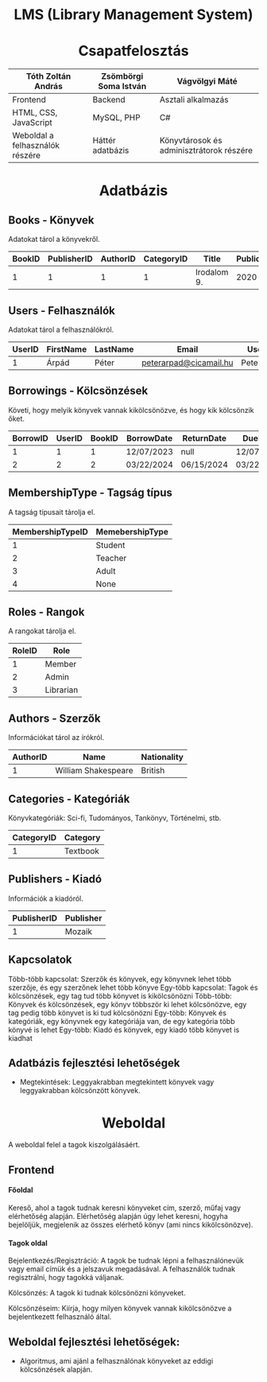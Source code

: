 <center><h1>LMS (Library Management System)</h1></center>
<center><h1>Csapatfelosztás</h1></center>

| Tóth Zoltán András              | Zsömbörgi Soma István | Vágvölgyi Máté                           |
| ------------------------------- | --------------------- | ---------------------------------------- |
| Frontend                        | Backend               | Asztali alkalmazás                       |
| HTML, CSS, JavaScript           | MySQL, PHP            | C#                                       |
| Weboldal a felhasználók részére | Háttér adatbázis      | Könyvtárosok és adminisztrátorok részére |



<center><h1>Adatbázis</h1></center>

## Books - Könyvek

Adatokat tárol a könyvekről.

| BookID | PublisherID | AuthorID | CategoryID | Title       | PublicationYear | ISBN | CopiesAvailable |
| ------ | ----------- | -------- | ---------- | ----------- | --------------- | ---- | --------------- |
| 1      | 1           | 1        | 1          | Irodalom 9. | 2020            | 1234 | 5               |
## Users - Felhasználók

Adatokat tárol a felhasználókról.

| UserID | FirstName | LastName | Email                  | Username     | Password         | MembershipTypeID | RoleID |
| ------ | --------- | -------- | ---------------------- | ------------ | ---------------- | ---------------- | ------ |
| 1      | Árpád     | Péter    | peterarpad@cicamail.hu | Peterarpad04 | !asdf123(sha512) | 1                | 1      |
## Borrowings - Kölcsönzések

Követi, hogy melyik könyvek vannak kikölcsönözve, és hogy kik kölcsönzik őket.

| BorrowID | UserID | BookID | BorrowDate | ReturnDate | DueDate    | IsReturned |
| -------- | ------ | ------ | ---------- | ---------- | ---------- | ---------- |
| 1        | 1      | 1      | 12/07/2023 | null       | 12/07/2024 | false      |
| 2        | 2      | 2      | 03/22/2024 | 06/15/2024 | 03/22/2025 | true       |
## MembershipType - Tagság típus

A tagság típusait tárolja el. 

| MembershipTypeID | MemebershipType |
| ---------------- | --------------- |
| 1                | Student         |
| 2                | Teacher         |
| 3                | Adult           |
| 4                | None            |
## Roles - Rangok

A rangokat tárolja el. 

| RoleID | Role      |
| ------ | --------- |
| 1      | Member    |
| 2      | Admin     |
| 3      | Librarian |
## Authors - Szerzők

Információkat tárol az írókról.

| AuthorID | Name                | Nationality |
| -------- | ------------------- | ----------- |
| 1        | William Shakespeare | British     |
## Categories - Kategóriák

Könyvkategóriák: Sci-fi, Tudományos, Tankönyv, Történelmi, stb.

| CategoryID | Category |
| ---------- | -------- |
| 1          | Textbook |
<div style="page-break-after: always;"></div>


## Publishers - Kiadó

Információk a kiadóról.

| PublisherID | Publisher |
| ----------- | --------- |
| 1           | Mozaik    |
## Kapcsolatok

Több-több kapcsolat: Szerzők és könyvek, egy könyvnek lehet több szerzője, és egy szerzőnek lehet több könyve
Egy-több kapcsolat: Tagok és kölcsönzések, egy tag tud több könyvet is kikölcsönözni
Több-több: Könyvek és kölcsönzések, egy könyv többször ki lehet kölcsönözve, egy tag pedig több könyvet is ki tud kölcsönözni
Egy-több: Könyvek és kategóriák, egy könyvnek egy kategóriája van, de egy kategória több könyvé is lehet
Egy-több: Kiadó és könyvek, egy kiadó több könyvet is kiadhat

## Adatbázis fejlesztési lehetőségek

- Megtekintések: Leggyakrabban megtekintett könyvek vagy leggyakrabban kölcsönzött könyvek. 


<div style="page-break-after: always;"></div>


<center><h1>Weboldal</h1></center>

A weboldal felel a tagok kiszolgálásáért.
## Frontend

#### Főoldal

Kereső, ahol a tagok tudnak keresni könyveket cím, szerző, műfaj vagy elérhetőség alapján. Elérhetőség alapján úgy lehet keresni, hogyha bejelöljük, megjelenik az összes elérhető könyv (ami nincs kikölcsönözve). 

#### Tagok oldal

Bejelentkezés/Regisztráció: A tagok be tudnak lépni a felhasználónevük vagy email címük és a jelszavuk megadásával. A felhasználók tudnak regisztrálni, hogy tagokká váljanak.

Kölcsönzés: A tagok ki tudnak kölcsönözni könyveket.

Kölcsönzéseim: Kiírja, hogy milyen könyvek vannak kikölcsönözve a bejelentkezett felhasználó által. 

## Weboldal fejlesztési lehetőségek:

- Algoritmus, ami ajánl a felhasználónak könyveket az eddigi kölcsönzések alapján.